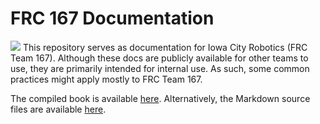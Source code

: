 # FRC 167 Documentation
![](https://github.com/dominicrutk/docs/workflows/gh-pages/badge.svg)
This repository serves as documentation for Iowa City Robotics \(FRC Team 167\).
Although these docs are publicly available for other teams to use, they are primarily intended for internal use.
As such, some common practices might apply mostly to FRC Team 167.

The compiled book is available [here](https://dominicrutk.github.io/docs/).
Alternatively, the Markdown source files are available [here](./src/SUMMARY.md).
